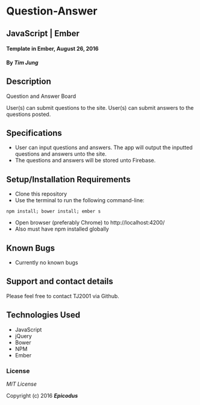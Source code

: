 # Question-Answer
## JavaScript | Ember

#### Template in Ember, August 26, 2016

#### By _**Tim Jung**_

## Description
Question and Answer Board

User(s) can submit questions to the site.
User(s) can submit answers to the questions posted.

## Specifications

* User can input questions and answers. The app will output the inputted questions and answers unto the site.
* The questions and answers will be stored unto Firebase.

## Setup/Installation Requirements

* Clone this repository
* Use the terminal to run the following command-line:
```
npm install; bower install; ember s
```
* Open browser (preferably Chrome) to http://localhost:4200/
* Also must have npm installed globally

## Known Bugs

* Currently no known bugs

## Support and contact details

Please feel free to contact TJ2001 via Github.

## Technologies Used

* JavaScript
* jQuery
* Bower
* NPM
* Ember

### License

*MIT License*

Copyright (c) 2016 **_Epicodus_**
